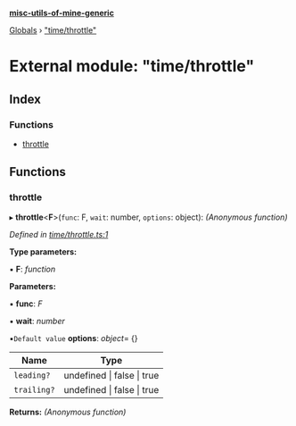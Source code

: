 **[misc-utils-of-mine-generic](../README.md)**

[Globals](../globals.md) › ["time/throttle"](_time_throttle_.md)

# External module: "time/throttle"

## Index

### Functions

* [throttle](_time_throttle_.md#throttle)

## Functions

###  throttle

▸ **throttle**<**F**>(`func`: F, `wait`: number, `options`: object): *(Anonymous function)*

*Defined in [time/throttle.ts:1](https://github.com/cancerberoSgx/misc-utils-of-mine/blob/81c6d6b/misc-utils-of-mine-generic/src/time/throttle.ts#L1)*

**Type parameters:**

▪ **F**: *function*

**Parameters:**

▪ **func**: *F*

▪ **wait**: *number*

▪`Default value`  **options**: *object*=  {}

Name | Type |
------ | ------ |
`leading?` | undefined \| false \| true |
`trailing?` | undefined \| false \| true |

**Returns:** *(Anonymous function)*